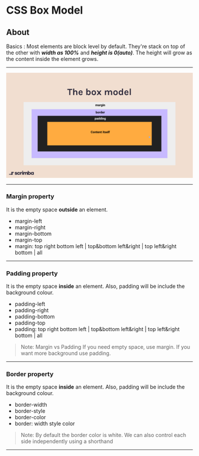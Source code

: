 # CSS Box Model

## About

Basics
: Most elements are block level by default.
They're stack on top of the other with ***width as 100%*** and ***height is 0(auto)***. The height will grow as the content inside the element grows.

---

![Box Model Image](box-model.png)

---

### **Margin property**

It is the empty space **outside** an element.

- margin-left
- margin-right
- margin-bottom
- margin-top
- margin: top right bottom left | top&bottom left&right | top left&right bottom | all

---

### **Padding property**

It is the empty space **inside** an element. Also, padding will be
include the background colour.

- padding-left
- padding-right
- padding-bottom
- padding-top
- padding: top right bottom left | top&bottom left&right | top left&right bottom | all

> Note:
Margin vs Padding
If you need empty space, use margin.
If you want more background use padding.

---

### **Border property**

It is the empty space **inside** an element. Also, padding will be
include the background colour.

- border-width
- border-style
- border-color
- border: width style color

> Note: By default the border color is white.
> We can also control each side independently using a shorthand

---
